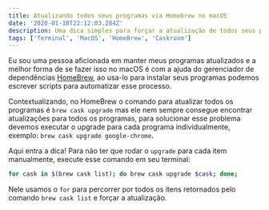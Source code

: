 ```yaml
---
title: Atualizando todos seus programas via Homebrew no macOS
date: '2020-01-18T22:12:03.284Z'
description: Uma dica simples para forçar a atualização de todos seus programas via HomeBrew
tags: ['Terminal', 'MacOS', 'HomeBrew', 'Caskroom']
---
```

Eu sou uma pessoa aficionada em manter meus programas atualizados e a melhor forma de se fazer isso no macOS é com a ajuda do gerenciador de dependências [HomeBrew](https://brew.sh/index_pt-br), ao usa-lo para instalar seus programas podemos escrever scripts para automatizar esse processo.

Contextualizando, no HomeBrew o comando para atualizar todos os programas é `brew cask upgrade` mas ele nem sempre consegue encontrar atualizações para todos os programas, para solucionar esse problema devemos executar o upgrade para cada programa individualmente, exemplo: `brew cask upgrade google-chrome`.

Aqui entra a dica! Para não ter que rodar o `upgrade` para cada item manualmente, execute esse comando em seu terminal:

```sh
for cask in $(brew cask list); do brew cask upgrade $cask; done;
```

Nele usamos o `for` para percorrer por todos os itens retornados pelo comando `brew cask list` e forçar a atualização.
